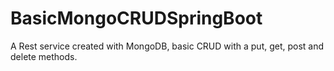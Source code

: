 # BasicMongoCRUDSpringBoot
A Rest service created with MongoDB, basic CRUD with a put, get, post and delete methods.
